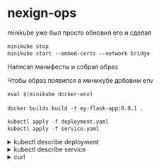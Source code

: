 # nexign-ops
minikube уже был просто обновил его и сделал 

```
minikube stop 
minikube start --embed-certs --network bridge
```

Написал манифесты и собрал образ

Чтобы образ появился в миникубе добавим env

```
eval $(minikube docker-env)

docker buildx build -t my-flask-app:0.0.1 .
```
```
kubectl apply -f deployment.yaml
kubectl apply -f service.yaml
```
<details>
<summary>kubectl describe deployment</summary>

![kubectl describe deployment](describe.png)

</details>


<details>
<summary>kubectl describe service</summary>

![kubectl describe service](describe2.png)

</details>

<details>
<summary>curl</summary>

![kubectl describe service](curl.jpg)

</details>
